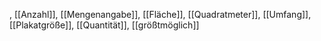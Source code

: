 , [[Anzahl]], [[Mengenangabe]], [[Fläche]], [[Quadratmeter]], [[Umfang]], [[Plakatgröße]], [[Quantität]], [[größtmöglich]]